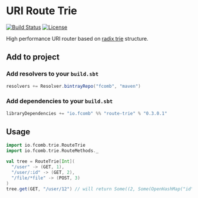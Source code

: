 # URI Route Trie

[![Build Status](https://travis-ci.org/fcomb/route-trie.svg?branch=develop)](https://travis-ci.org/fcomb/route-trie)
[![License](https://img.shields.io/:license-MIT-green.svg)](http://opensource.org/licenses/MIT)

High performance URI router based on [radix trie](https://en.wikipedia.org/wiki/Radix_tree) structure.

## Add to project

### Add resolvers to your `build.sbt`

```scala
resolvers += Resolver.bintrayRepo("fcomb", "maven")
```

### Add dependencies to your `build.sbt`

```scala
libraryDependencies += "io.fcomb" %% "route-trie" % "0.3.0.1"
```

## Usage

```scala
import io.fcomb.trie.RouteTrie
import io.fcomb.trie.RouteMethods._

val tree = RouteTrie[Int](
  "/user" -> (GET, 1),
  "/user/:id" -> (GET, 2),
  "/file/*file" -> (POST, 3)
)
tree.get(GET, "/user/12") // will return Some((2, Some(OpenHashMap("id" -> "12"))))
```
